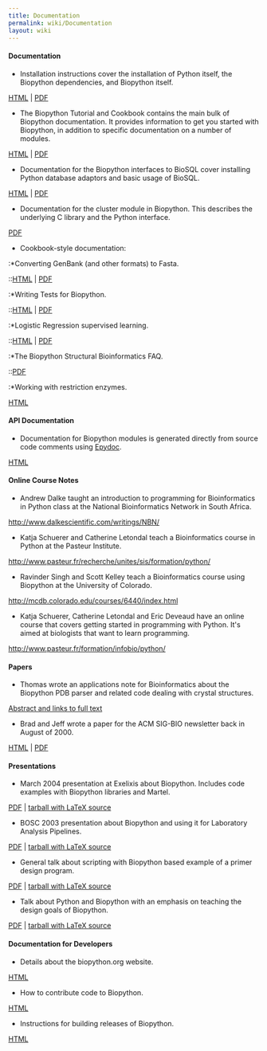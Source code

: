 ```yaml
---
title: Documentation
permalink: wiki/Documentation
layout: wiki
---
```


#### Documentation

-   Installation instructions cover the installation of Python itself,
    the Biopython dependencies, and Biopython itself.

  
[HTML](http://biopython.open-bio.org/static/DIST/docs/Installation.html)
| [PDF](http://biopython.open-bio.org/static/DIST/docs/Installation.pdf)

-   The Biopython Tutorial and Cookbook contains the main bulk of
    Biopython documentation. It provides information to get you started
    with Biopython, in addition to specific documentation on a number
    of modules.

  
[HTML](http://biopython.open-bio.org/static/DIST/docs/Tutorial.html) |
[PDF](http://biopython.open-bio.org/static/DIST/docs/Tutorial.pdf)

-   Documentation for the Biopython interfaces to BioSQL cover
    installing Python database adaptors and basic usage of BioSQL.

  
[HTML](http://biopython.open-bio.org/static/DIST/docs/python_biosql_basic.html)
|
[PDF](http://biopython.open-bio.org/static/DIST/docs/python_biosql_basic.pdf)

-   Documentation for the cluster module in Biopython. This describes
    the underlying C library and the Python interface.

  
[PDF](http://biopython.open-bio.org/static/DIST/docs/cluster.pdf)

-   Cookbook-style documentation:

:\*Converting GenBank (and other formats) to Fasta.

::[HTML](http://biopython.open-bio.org/static/DIST/docs/genbank_to_fasta.html)
|
[PDF](http://biopython.open-bio.org/static/DIST/docs/genbank_to_fasta.pdf)

:\*Writing Tests for Biopython.

::[HTML](http://biopython.open-bio.org/static/DIST/docs/biopython_test.html)
|
[PDF](http://biopython.open-bio.org/static/DIST/docs/biopython_test.pdf)

:\*Logistic Regression supervised learning.

::[HTML](http://biopython.open-bio.org/static/DIST/docs/LogisticRegression.html)
|
[PDF](http://biopython.open-bio.org/static/DIST/docs/LogisticRegression.html)

:\*The Biopython Structural Bioinformatics FAQ.

::[PDF](http://biopython.open-bio.org/static/DIST/docs/biopdb_faq.pdf)

:\*Working with restriction enzymes.

  
  
[HTML](http://biopython.open-bio.org/static/DIST/docs/Restriction.html)

#### API Documentation

-   Documentation for Biopython modules is generated directly from
    source code comments using [Epydoc](http://epydoc.sourceforge.net/).

  
[HTML](http://biopython.open-bio.org/static/DIST/docs/api/public/trees.html)

#### Online Course Notes

-   Andrew Dalke taught an introduction to programming for
    Bioinformatics in Python class at the National Bioinformatics
    Network in South Africa.

  
<http://www.dalkescientific.com/writings/NBN/>

-   Katja Schuerer and Catherine Letondal teach a Bioinformatics course
    in Python at the Pasteur Institute.

  
<http://www.pasteur.fr/recherche/unites/sis/formation/python/>

-   Ravinder Singh and Scott Kelley teach a Bioinformatics course using
    Biopython at the University of Colorado.

  
<http://mcdb.colorado.edu/courses/6440/index.html>

-   Katja Schuerer, Catherine Letondal and Eric Deveaud have an online
    course that covers getting started in programming with Python. It's
    aimed at biologists that want to learn programming.

  
<http://www.pasteur.fr/formation/infobio/python/>

#### Papers

-   Thomas wrote an applications note for Bioinformatics about the
    Biopython PDB parser and related code dealing with
    crystal structures.

  
[Abstract and links to full
text](http://bioinformatics.oupjournals.org/cgi/content/abstract/19/17/2308)

-   Brad and Jeff wrote a paper for the ACM SIG-BIO newsletter back in
    August of 2000.

  
[HTML](http://biopython.open-bio.org/static/DIST/docs/acm/ACMbiopy.html)
| [PDF](http://biopython.open-bio.org/static/DIST/docs/acm/ACMbiopy.pdf)

#### Presentations

-   March 2004 presentation at Exelixis about Biopython. Includes code
    examples with Biopython libraries and Martel.

  
[PDF](http://biopython.open-bio.org/static/DIST/docs/presentations/biopython_exelixis.pdf)
| [tarball with LaTeX
source](http://biopython.open-bio.org/static/DIST/docs/presentations/biopython_exelixis.tar.gz)

-   BOSC 2003 presentation about Biopython and using it for Laboratory
    Analysis Pipelines.

  
[PDF](http://biopython.open-bio.org/static/DIST/docs/presentations/bosc_biopython.pdf)
| [tarball with LaTeX
source](http://biopython.open-bio.org/static/DIST/docs/presentations/bosc_biopython.tar.gz)

-   General talk about scripting with Biopython based example of a
    primer design program.

  
[PDF](http://biopython.open-bio.org/static/DIST/docs/presentations/scripting.pdf)
| [tarball with LaTeX
source](http://biopython.open-bio.org/static/DIST/docs/presentations/scripting.tar.gz)

-   Talk about Python and Biopython with an emphasis on teaching the
    design goals of Biopython.

  
[PDF](http://biopython.open-bio.org/static/DIST/docs/presentations/biopython.pdf)
| [tarball with LaTeX
source](http://biopython.open-bio.org/static/DIST/docs/presentations/biopy_group.tar.gz)

#### Documentation for Developers

-   Details about the biopython.org website.

  
[HTML](website "wikilink")

-   How to contribute code to Biopython.

  
[HTML](Contributing "wikilink")

-   Instructions for building releases of Biopython.

  
[HTML](Building_a_release "wikilink")


